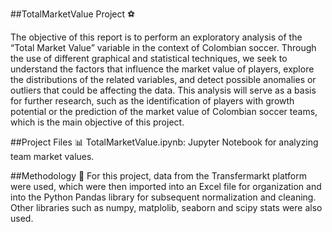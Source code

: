 ##TotalMarketValue Project ⚽

The objective of this report is to perform an exploratory analysis of the “Total Market Value” variable in the context of Colombian soccer. Through the use of different graphical and statistical techniques, we seek to understand the factors that influence the market value of players, explore the distributions of the related variables, and detect possible anomalies or outliers that could be affecting the data. This analysis will serve as a basis for further research, such as the identification of players with growth potential or the prediction of the market value of Colombian soccer teams, which is the main objective of this project.

##Project Files 📊
TotalMarketValue.ipynb: Jupyter Notebook for analyzing team market values.

##Methodology 🐍
For this project, data from the Transfermarkt platform were used, which were then imported into an Excel file for organization and into the Python Pandas library for subsequent normalization and cleaning. Other libraries such as numpy, matplolib, seaborn and scipy stats were also used.
